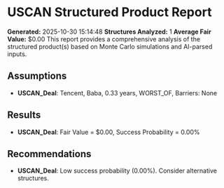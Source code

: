 
# USCAN Structured Product Report
**Generated:** 2025-10-30 15:14:48
**Structures Analyzed:** 1
**Average Fair Value:** $0.00
This report provides a comprehensive analysis of the structured product(s) based on Monte Carlo simulations and AI-parsed inputs.


## Assumptions
- **USCAN_Deal**: Tencent, Baba, 0.33 years, WORST_OF, Barriers: None

## Results
- **USCAN_Deal**: Fair Value = $0.00, Success Probability = 0.00%

## Recommendations
- **USCAN_Deal**: Low success probability (0.00%). Consider alternative structures.